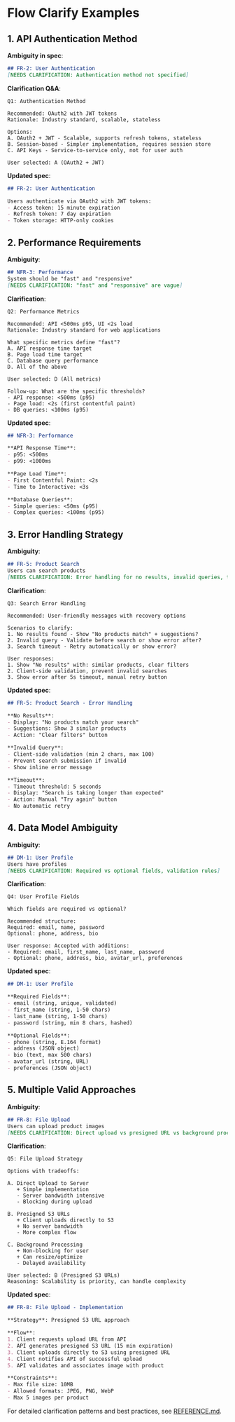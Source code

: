 # Flow Clarify Examples

## 1. API Authentication Method

**Ambiguity in spec**:
```markdown
## FR-2: User Authentication
[NEEDS CLARIFICATION: Authentication method not specified]
```

**Clarification Q&A**:
```
Q1: Authentication Method

Recommended: OAuth2 with JWT tokens
Rationale: Industry standard, scalable, stateless

Options:
A. OAuth2 + JWT - Scalable, supports refresh tokens, stateless
B. Session-based - Simpler implementation, requires session store
C. API Keys - Service-to-service only, not for user auth

User selected: A (OAuth2 + JWT)
```

**Updated spec**:
```markdown
## FR-2: User Authentication

Users authenticate via OAuth2 with JWT tokens:
- Access token: 15 minute expiration
- Refresh token: 7 day expiration
- Token storage: HTTP-only cookies
```

## 2. Performance Requirements

**Ambiguity**:
```markdown
## NFR-3: Performance
System should be "fast" and "responsive"
[NEEDS CLARIFICATION: "fast" and "responsive" are vague]
```

**Clarification**:
```
Q2: Performance Metrics

Recommended: API <500ms p95, UI <2s load
Rationale: Industry standard for web applications

What specific metrics define "fast"?
A. API response time target
B. Page load time target
C. Database query performance
D. All of the above

User selected: D (All metrics)

Follow-up: What are the specific thresholds?
- API response: <500ms (p95)
- Page load: <2s (first contentful paint)
- DB queries: <100ms (p95)
```

**Updated spec**:
```markdown
## NFR-3: Performance

**API Response Time**:
- p95: <500ms
- p99: <1000ms

**Page Load Time**:
- First Contentful Paint: <2s
- Time to Interactive: <3s

**Database Queries**:
- Simple queries: <50ms (p95)
- Complex queries: <100ms (p95)
```

## 3. Error Handling Strategy

**Ambiguity**:
```markdown
## FR-5: Product Search
Users can search products
[NEEDS CLARIFICATION: Error handling for no results, invalid queries, timeouts]
```

**Clarification**:
```
Q3: Search Error Handling

Recommended: User-friendly messages with recovery options

Scenarios to clarify:
1. No results found - Show "No products match" + suggestions?
2. Invalid query - Validate before search or show error after?
3. Search timeout - Retry automatically or show error?

User responses:
1. Show "No results" with: similar products, clear filters
2. Client-side validation, prevent invalid searches
3. Show error after 5s timeout, manual retry button
```

**Updated spec**:
```markdown
## FR-5: Product Search - Error Handling

**No Results**:
- Display: "No products match your search"
- Suggestions: Show 3 similar products
- Action: "Clear filters" button

**Invalid Query**:
- Client-side validation (min 2 chars, max 100)
- Prevent search submission if invalid
- Show inline error message

**Timeout**:
- Timeout threshold: 5 seconds
- Display: "Search is taking longer than expected"
- Action: Manual "Try again" button
- No automatic retry
```

## 4. Data Model Ambiguity

**Ambiguity**:
```markdown
## DM-1: User Profile
Users have profiles
[NEEDS CLARIFICATION: Required vs optional fields, validation rules]
```

**Clarification**:
```
Q4: User Profile Fields

Which fields are required vs optional?

Recommended structure:
Required: email, name, password
Optional: phone, address, bio

User response: Accepted with additions:
- Required: email, first_name, last_name, password
- Optional: phone, address, bio, avatar_url, preferences
```

**Updated spec**:
```markdown
## DM-1: User Profile

**Required Fields**:
- email (string, unique, validated)
- first_name (string, 1-50 chars)
- last_name (string, 1-50 chars)
- password (string, min 8 chars, hashed)

**Optional Fields**:
- phone (string, E.164 format)
- address (JSON object)
- bio (text, max 500 chars)
- avatar_url (string, URL)
- preferences (JSON object)
```

## 5. Multiple Valid Approaches

**Ambiguity**:
```markdown
## FR-8: File Upload
Users can upload product images
[NEEDS CLARIFICATION: Direct upload vs presigned URL vs background processing]
```

**Clarification**:
```
Q5: File Upload Strategy

Options with tradeoffs:

A. Direct Upload to Server
   + Simple implementation
   - Server bandwidth intensive
   - Blocking during upload

B. Presigned S3 URLs
   + Client uploads directly to S3
   + No server bandwidth
   - More complex flow

C. Background Processing
   + Non-blocking for user
   + Can resize/optimize
   - Delayed availability

User selected: B (Presigned S3 URLs)
Reasoning: Scalability is priority, can handle complexity
```

**Updated spec**:
```markdown
## FR-8: File Upload - Implementation

**Strategy**: Presigned S3 URL approach

**Flow**:
1. Client requests upload URL from API
2. API generates presigned S3 URL (15 min expiration)
3. Client uploads directly to S3 using presigned URL
4. Client notifies API of successful upload
5. API validates and associates image with product

**Constraints**:
- Max file size: 10MB
- Allowed formats: JPEG, PNG, WebP
- Max 5 images per product
```

For detailed clarification patterns and best practices, see [REFERENCE.md](./REFERENCE.md).

